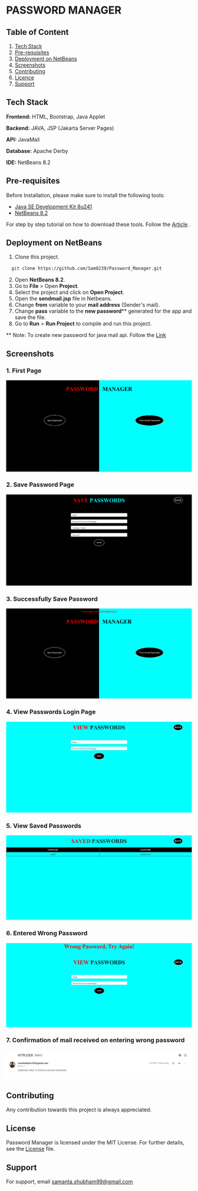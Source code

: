 # PASSWORD MANAGER

## Table of Content

1. [ Tech Stack ](#techstack)
2. [ Pre-requisites ](#pre)
3. [ Deployment on NetBeans ](#deploy)
4. [ Screenshots ](#screenshots)
5. [ Contributing ](#contrbuting)
6. [ Licence ](#license)
7. [ Support ](#support)

<a name="techstack"></a>
## Tech Stack

**Frontend:** HTML, Bootstrap, Java Applet

**Backend:** JAVA, JSP (Jakarta Server Pages)

**API:** JavaMail

**Database:** Apache Derby

**IDE:** NetBeans 8.2

<a name="pre"></a>
## Pre-requisites
Before Installation, please make sure to install the following tools:

* [Java SE Development Kit 8u241](https://www.oracle.com/in/java/technologies/javase/javase8u211-later-archive-downloads.html)
* [NetBeans 8.2](https://netbeans-ide.informer.com/8.2/)

For step by step tutorial on how to download these tools. Follow the [Article](https://notesformsc.org/install-netbeans-ide-8-2-windows/) .

<a name="deploy"></a>
## Deployment on NetBeans

1. Clone this project.
```bash
  git clone https://github.com/Sam8239/Password_Manager.git 
```
2. Open **NetBeans 8.2**.
3. Go to **File** > Open **Project**.
4. Select the project and click on **Open Project**.
5. Open the **sendmail.jsp** file in Netbeans.
6. Change **from** variable to your **mail address** (Sender's mail). 
7. Change **pass** variable to the **new password**** generated for the app and save the file.
8. Go to **Run** > **Run Project** to compile and run this project.

** Note: To create new password for java mail api. Follow the [Link](https://support.google.com/accounts/answer/185833?hl=en)

<a name="screenshots"></a>
## Screenshots

### 1. First Page

 <img src="images/1.png" alt="First Page" >

### 2. Save Password Page

 <img src="images/2.png" alt="Save Password Page" >

### 3. Successfully Save Password

<img src="images/3.png" alt="Successfully Save Password" >

### 4. View Passwords Login Page

<img src="images/4.png" alt="View Passwords Login Page" >

### 5. View Saved Passwords

<img src="images/5.png" alt="View Saved Passwords" >

### 6. Entered Wrong Password

<img src="images/6.png" alt="Entered Wrong Password" >

### 7. Confirmation of mail received on entering wrong password

<img src="images/7.png" alt="Mail" >

<a name="contrbuting"></a>
## Contributing

Any contribution towards this project is always appreciated.

<a name="license"></a>
## License

Password Manager is licensed under the MIT License.
For further details, see the [License](https://github.com/Sam8239/Password_Manager/blob/master/LICENSE) file.

<a name="support"></a>
## Support

For support, email samanta.shubham99@gmail.com
